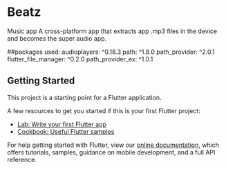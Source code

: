# Beatz
Music app
A cross-platform app that extracts app .mp3 files in the device and becomes the super audio app.

##packages used:
audioplayers: ^0.18.3
path: ^1.8.0
path_provider: ^2.0.1
flutter_file_manager: ^0.2.0
path_provider_ex: ^1.0.1

## Getting Started

This project is a starting point for a Flutter application.

A few resources to get you started if this is your first Flutter project:

- [Lab: Write your first Flutter app](https://flutter.dev/docs/get-started/codelab)
- [Cookbook: Useful Flutter samples](https://flutter.dev/docs/cookbook)

For help getting started with Flutter, view our
[online documentation](https://flutter.dev/docs), which offers tutorials,
samples, guidance on mobile development, and a full API reference.

